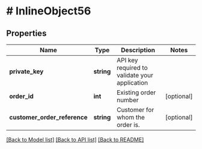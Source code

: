 # # InlineObject56

## Properties

Name | Type | Description | Notes
------------ | ------------- | ------------- | -------------
**private_key** | **string** | API key required to validate your application |
**order_id** | **int** | Existing order number | [optional]
**customer_order_reference** | **string** | Customer for whom the order is. | [optional]

[[Back to Model list]](../../README.md#models) [[Back to API list]](../../README.md#endpoints) [[Back to README]](../../README.md)
